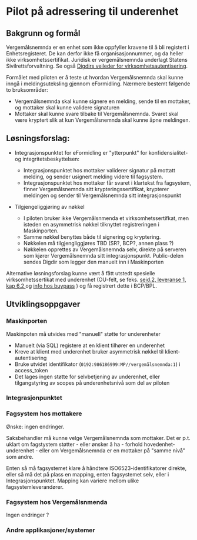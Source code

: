 # Pilot på adressering til underenhet

## Bakgrunn og formål

Vergemålsnemnda er en enhet som ikke oppfyller kravene til å bli registert i Enhetsregisteret. De kan derfor ikke få organisasjonnummer, og da heller ikke virksomhetssertifikat.  Juridisk er vergemålsnemnda underlagt Statens Sivilrettsforvaltning.  Se også [Digdirs veileder for virksomhetsautentisering](https://www.digdir.no/digitalisering-og-samordning/veileder-virksomhetsautentisering/2435).

Formålet med piloten er å teste ut hvordan Vergemålsnemnda skal kunne inngå i meldingsuteksling gjennom eFormidling.  Nærmere bestemt følgende to bruksområder:
* Vergemålsnemnda skal kunne signere en melding, sende til en mottaker, og mottaker skal kunne validere signaturen
* Mottaker skal kunne svare tilbake til Vergemålsnemnda. Svaret skal være kryptert slik at kun Vergemålsnemnda skal kunne åpne meldingen.


## Løsningsforslag:

* Integrasjonspunktet for eFormidling er "ytterpunkt" for konfidensialitet- og integritetsbeskyttelsen:
  * Integrasjonspunktet hos mottaker validerer signatur på mottatt melding, og sender usignert melding videre til fagsystem.
  * Integrasjonspunktet hos mottaker får svaret i klartekst fra fagsystem, finner Vergemålsnemnda sitt krypteringssertifikat, krypterer meldingen og sender til Vergemålsnemnda sitt integrasjonspunkt

* Tilgjengeliggjøring av nøkkel
  * I piloten bruker ikke Vergemålsnmenda et virksomhetssertifkat, men isteden en asymmetrisk nøkkel tilknyttet registreringen i Maskinporten.
  * Samme nøkkel benyttes både til signering og kryptering.
  * Nøkkelen må tilgjengliggjøres TBD (SR?, BCP?, annen plass ?)
  * Nøkkelen opprettes av Vergemålsnemnda selv, direkte på serveren som kjører Vergemålsnemnda sitt integrasjonspunkt.  Public-delen sendes Digdir som legger den manuelt inn i Maskinporten

Alternative løsningsforslag kunne vært å fått utstedt spesielle virksomhetssertikat med underenhet (OU-felt, se feks. [seid.2, leveranse 1, kap 6.2 ](https://www.nkom.no/internett/elektronisk-id-og-tillitstjenester/seid-prosjektet/_/attachment/download/9fe6dc19-74a8-44c1-99b6-652503d04e96:0ccc1b50d45e1141302df8f2f0e5d11c473f57b1/SEID%20Leveranse%201.pdf) og [info hos buypass](https://buypassdev.atlassian.net/wiki/spaces/BCA/pages/2182479873/Endringer+i+Buypass+personsertifikater+og+virksomhetssertifikater) )  og få registrert dette i BCP/BPL.



## Utviklingsoppgaver

### Maskinporten
Maskinpoten må utvides med "manuell" støtte for underenheter
  * Manuelt (via SQL) registere at en klient tilhører en underenhet
  * Kreve at klient med underenhet bruker asymmetrisk nøkkel til klient-autentisering
  * Bruke utvidet identifikator (`0192:986186999:MP//vergemålsnemnda:1`) i access_token
  * Det lages ingen støtte for selvbetjening av underenhet, eller tilgangstyring av scopes på underenhetsnivå som del av piloten

### Integrasjonpunktet

### Fagsystem hos mottakere

Ønske: ingen endringer.

Saksbehandler må kunne velge Vergemålsnemnda som mottaker.  Det er p.t. uklart om fagstystem støtter - eller ønsker å ha -  forhold hovedenhet-underenhet - eller om Vergemålsnemnda er en mottaker på "samme nivå" som andre.

 Enten så må fagsystemet klare å håndtere ISO6523-identifikatorer direkte, eller så må det på plass en mapping, enten fagsystemet selv, eller i Integrasjonspunktet. Mapping kan variere mellom ulike fagsystemleverandører.

### Fagsystem hos Vergemålsnmenda

Ingen endringer ?

### Andre applikasjoner/systemer
